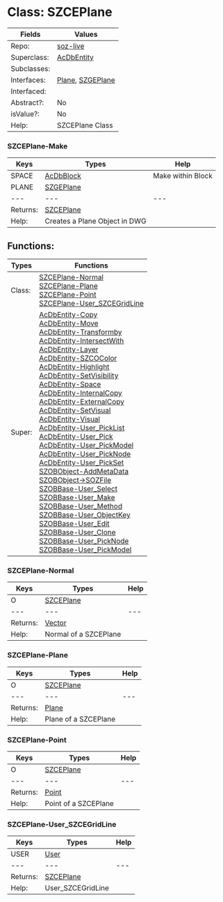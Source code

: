 
# Class:	SZCEPlane

| Fields | Values |
| --------- | --------- |
| Repo: | [soz-live](/repos/soz-live.html) |
| Superclass: | [AcDbEntity](AcDbEntity.html) |
| Subclasses: |  |
| Interfaces: | [Plane](Plane.html), [SZGEPlane](SZGEPlane.html) |
| Interfaced: |  |
| Abstract?: | No |
| isValue?: | No |
| Help: | SZCEPlane Class |

### SZCEPlane-Make

| Keys | Types | Help |
| --------- | --------- | --------- |
| SPACE | [AcDbBlock](AcDbBlock.html) | Make within Block |
| PLANE | [SZGEPlane](SZGEPlane.html) |  |
| --- | --- | --- |
| Returns: | [SZCEPlane](SZCEPlane.html) |
| Help: | Creates a Plane Object in DWG |


## Functions:

| Types | Functions |
| --------- | --------- |
| Class: | [SZCEPlane-Normal](#SZCEPlane-Normal) <br> [SZCEPlane-Plane](#SZCEPlane-Plane) <br> [SZCEPlane-Point](#SZCEPlane-Point) <br> [SZCEPlane-User_SZCEGridLine](#SZCEPlane-User_SZCEGridLine) |
| Super: | [AcDbEntity-Copy](AcDbEntity.html) <br> [AcDbEntity-Move](AcDbEntity.html) <br> [AcDbEntity-Transformby](AcDbEntity.html) <br> [AcDbEntity-IntersectWith](AcDbEntity.html) <br> [AcDbEntity-Layer](AcDbEntity.html) <br> [AcDbEntity-SZCOColor](AcDbEntity.html) <br> [AcDbEntity-Highlight](AcDbEntity.html) <br> [AcDbEntity-SetVisibility](AcDbEntity.html) <br> [AcDbEntity-Space](AcDbEntity.html) <br> [AcDbEntity-InternalCopy](AcDbEntity.html) <br> [AcDbEntity-ExternalCopy](AcDbEntity.html) <br> [AcDbEntity-SetVisual](AcDbEntity.html) <br> [AcDbEntity-Visual](AcDbEntity.html) <br> [AcDbEntity-User_PickList](AcDbEntity.html) <br> [AcDbEntity-User_Pick](AcDbEntity.html) <br> [AcDbEntity-User_PickModel](AcDbEntity.html) <br> [AcDbEntity-User_PickNode](AcDbEntity.html) <br> [AcDbEntity-User_PickSet](AcDbEntity.html) <br> [SZOBObject-AddMetaData](SZOBObject.html) <br> [SZOBObject->SOZFile](SZOBObject.html) <br> [SZOBBase-User_Select](SZOBBase.html) <br> [SZOBBase-User_Make](SZOBBase.html) <br> [SZOBBase-User_Method](SZOBBase.html) <br> [SZOBBase-User_ObjectKey](SZOBBase.html) <br> [SZOBBase-User_Edit](SZOBBase.html) <br> [SZOBBase-User_Clone](SZOBBase.html) <br> [SZOBBase-User_PickNode](SZOBBase.html) <br> [SZOBBase-User_PickModel](SZOBBase.html) |


### SZCEPlane-Normal

| Keys | Types | Help |
| --------- | --------- | --------- |
| O | [SZCEPlane](SZCEPlane.html) |  |
| --- | --- | --- |
| Returns: | [Vector](Vector.html) |
| Help: | Normal of a SZCEPlane |

### SZCEPlane-Plane

| Keys | Types | Help |
| --------- | --------- | --------- |
| O | [SZCEPlane](SZCEPlane.html) |  |
| --- | --- | --- |
| Returns: | [Plane](Plane.html) |
| Help: | Plane of a SZCEPlane |

### SZCEPlane-Point

| Keys | Types | Help |
| --------- | --------- | --------- |
| O | [SZCEPlane](SZCEPlane.html) |  |
| --- | --- | --- |
| Returns: | [Point](Point.html) |
| Help: | Point of a SZCEPlane |

### SZCEPlane-User_SZCEGridLine

| Keys | Types | Help |
| --------- | --------- | --------- |
| USER | [User](User.html) |  |
| --- | --- | --- |
| Returns: | [SZCEPlane](SZCEPlane.html) |
| Help: | User_SZCEGridLine |

